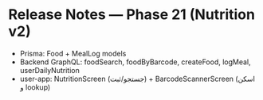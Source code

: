 # Release Notes — Phase 21 (Nutrition v2)
- Prisma: Food + MealLog models
- Backend GraphQL: foodSearch, foodByBarcode, createFood, logMeal, userDailyNutrition
- user-app: NutritionScreen (جستجو/ثبت) + BarcodeScannerScreen (اسکن و lookup)
